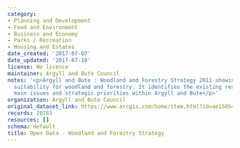 ```yaml
---
category:
- Planning and Development
- Food and Environment
- Business and Economy
- Parks / Recreation
- Housing and Estates
date_created: '2017-07-07'
date_updated: '2017-07-18'
license: No licence
maintainer: Argyll and Bute Council
notes: '<p>Argyll and Bute : Woodland and Forestry Strategy 2011 showing indicative
  suitability for woodland and forestry. It identifies the existing resource, the
  main issues and strategic priorities within Argyll and Bute</p>'
organization: Argyll and Bute Council
original_dataset_link: https://www.arcgis.com/home/item.html?id=ae1505477b404eeea47854531a9a7887
records: 20783
resources: []
schema: default
title: Open Data - Woodland and Forestry Strategy
---
```


